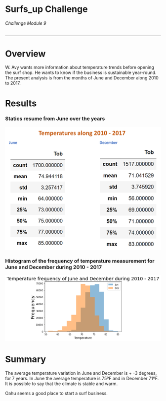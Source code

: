 # Surfs_up Challenge
###### Challenge Module 9
____________________________________________________

# Overview
W. Avy wants more information about temperature trends before opening the surf shop. He wants to know if the  business is sustainable year-round. The present analysis is from the months of June and December along 2010 to 2017. 


# Results

### Statics resume from June over the years
![alt text](./Resources/comparative.png)


### Histogram of the frequency of temperature measurement for June and December during 2010 - 2017
![alt text](./Resources/FreqAlongYears.png)


# Summary

The average temperature variation in June and December is + -3 degrees, for 7 years. In June the average temperature is 75ºF and in December 71ºF. It is possible to say that the climate is stable and warm.

Oahu seems a good place to start a surf business.